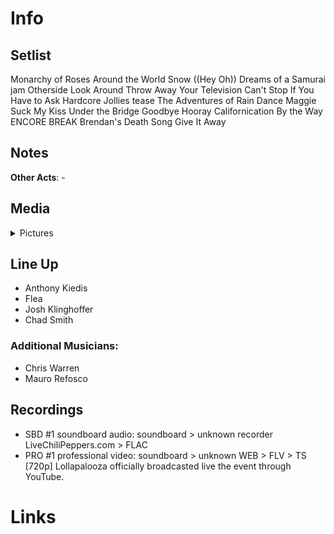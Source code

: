 # Info

## Setlist

Monarchy of Roses
Around the World
Snow ((Hey Oh))
Dreams of a Samurai jam
Otherside
Look Around
Throw Away Your Television
Can't Stop
If You Have to Ask
Hardcore Jollies tease
The Adventures of Rain Dance Maggie
Suck My Kiss
Under the Bridge
Goodbye Hooray
Californication
By the Way
ENCORE BREAK
Brendan's Death Song
Give It Away

## Notes

**Other Acts**: -

## Media 

<details>
  <summary>Pictures</summary>
  <!--<img alt="Setlist" title="Setlist" src="_.jpg" height="200" />
  <img alt="Flyer" title="Flyer" src="_.jpg" height="200" />-->
</details>

## Line Up

* Anthony Kiedis
* Flea
* Josh Klinghoffer
* Chad Smith

### Additional Musicians:

* Chris Warren  
* Mauro Refosco

## Recordings

* SBD #1 soundboard audio: soundboard > unknown recorder LiveChiliPeppers.com > FLAC
* PRO #1 professional video: soundboard > unknown WEB > FLV > TS [720p] Lollapalooza officially broadcasted live the event through YouTube.

# Links